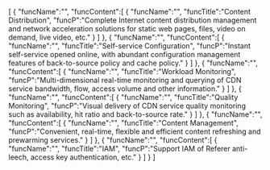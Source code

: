 [
	{
		"funcName":"",
		"funcContent":[
			{
				"funcName":"",
				"funcTitle":"Content Distribution",
				"funcP":"Complete Internet content distribution management and network acceleration solutions for static web pages, files, video on demand, live video, etc."
			}
		]
	},
	{
		"funcName":"",
		"funcContent":[
			{
				"funcName":"",
				"funcTitle":"Self-service Configuration",
				"funcP":"Instant self-service opened online, with abundant configuration management features of back-to-source policy and cache policy."
			}
		]
	},
	{
		"funcName":"",
		"funcContent":[
			{
				"funcName":"",
				"funcTitle":"Workload Monitoring",
				"funcP":"Multi-dimensional real-time monitoring and querying of CDN service bandwidth, flow, access volume and other information."
			}
		]
	},
	{
		"funcName":"",
		"funcContent":[
			{
				"funcName":"",
				"funcTitle":"Quality Monitoring",
				"funcP":"Visual delivery of CDN service quality monitoring such as availability, hit ratio and back-to-source rate."
			}
		]
	},
	{
		"funcName":"",
		"funcContent":[
			{
				"funcName":"",
				"funcTitle":"Content Management",
				"funcP":"Convenient, real-time, flexible and efficient content refreshing and prewarming services."
			}
		]
	},
	{
		"funcName":"",
		"funcContent":[
			{
				"funcName":"",
				"funcTitle":"IAM",
				"funcP":"Support IAM of Referer anti-leech, access key authentication, etc."
			}
		]
	}
]